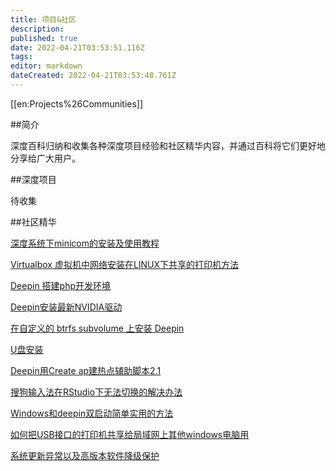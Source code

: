 ```yaml
---
title: 项目&社区
description: 
published: true
date: 2022-04-21T03:53:51.116Z
tags: 
editor: markdown
dateCreated: 2022-04-21T03:53:48.761Z
---
```


[[en:Projects%26Communities]]

##简介

深度百科归纳和收集各种深度项目经验和社区精华内容，并通过百科将它们更好地分享给广大用户。

##深度项目

待收集

##社区精华

[深度系统下minicom的安装及使用教程](深度系统下minicom的安装及使用教程)

[Virtualbox 虚拟机中网络安装在LINUX下共享的打印机方法](Virtualbox_虚拟机中网络安装在LINUX下共享的打印机方法)

[Deepin 搭建php开发环境](Deepin_搭建php开发环境)

[Deepin安装最新NVIDIA驱动](Deepin安装最新NVIDIA驱动)

[在自定义的 btrfs subvolume 上安装 Deepin](在自定义的_btrfs_subvolume_上安装_Deepin)

[U盘安装](U盘安装)

[Deepin用Create ap建热点辅助脚本2.1](Deepin用Create_ap建热点辅助脚本2.1)

[搜狗输入法在RStudio下无法切换的解决办法](搜狗输入法在RStudio下无法切换的解决办法)

[Windows和deepin双启动简单实用的方法](Windows和deepin双启动简单实用的方法)

[如何把USB接口的打印机共享给局域网上其他windows电脑用](如何把USB接口的打印机共享给局域网上其他windows电脑用)

[系统更新异常以及高版本软件降级保护](系统更新异常以及高版本软件降级保护)